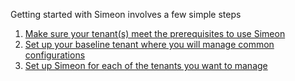 Getting started with Simeon involves a few simple steps

1. [Make sure your tenant(s) meet the prerequisites to use Simeon](how-to.md#make-sure-a-tenant-meets-the-prerequisites-to-use-simeon)
1. [Set up your baseline tenant where you will manage common configurations](how-to.md#create-a-new-tenant-to-manage-your-baseline)
1. [Set up Simeon for each of the tenants you want to manage](how-to.md#install-simeon-for-a-tenant)
